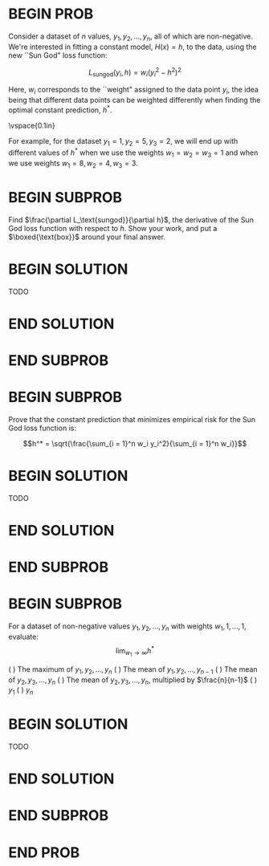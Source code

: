 # BEGIN PROB
Consider a dataset of $n$ values, $y_1, y_2, ..., y_n$, all of which are non-negative. We're interested in fitting a constant model, $H(x) = h$, to the data, using the new ``Sun God" loss function:

$$L_\text{sungod}(y_i, h) = w_i \left( y_i^2 - h^2  \right)^2$$

Here, $w_i$ corresponds to the ``weight" assigned to the data point $y_i$, the idea being that different data points can be weighted differently when finding the optimal constant prediction, $h^*$. 

\vspace{0.1in}

For example, for the dataset $y_1 = 1, y_2 = 5, y_3 = 2$, we will end up with different values of $h^*$ when we use the weights $w_1 = w_2 = w_3 = 1$ and when we use weights $w_1 = 8, w_2 = 4, w_3 = 3$.


# BEGIN SUBPROB

 Find $\frac{\partial L_\text{sungod}}{\partial h}$, the derivative of the Sun God loss function with respect to $h$. Show your work, and put a $\boxed{\text{box}}$ around your final answer.

# BEGIN SOLUTION

TODO

# END SOLUTION


# END SUBPROB


# BEGIN SUBPROB

 Prove that the constant prediction that minimizes empirical risk for the Sun God loss function is:

$$h^* = \sqrt{\frac{\sum_{i = 1}^n w_i y_i^2}{\sum_{i = 1}^n w_i}}$$

<!-- % \textit{Just as an example, for the dataset $y_1 = 1, y_2 = 5, y_3 = 2$:
% \begin{itemize}
%     \item Using the weights $w_1 = w_2 = w_3 = 1$, $h^* = \sqrt{10}$.
%     \item Using the weights $w_1 = 8, w_2 = 4, w_3 = 3$, $h^* = \sqrt{8}$.
% \end{itemize}
% } -->

# BEGIN SOLUTION

TODO

# END SOLUTION
    


# END SUBPROB

# BEGIN SUBPROB

 For a dataset of non-negative values $y_1, y_2, ..., y_n$ with weights $w_1, 1, ..., 1$, evaluate: $$\displaystyle \lim_{w_1 \rightarrow \infty} h^*$$

( ) The maximum of $y_1, y_2, ..., y_n$
( ) The mean of $y_1, y_2, ..., y_{n-1}$
( ) The mean of $y_2, y_3, ..., y_n$
( ) The mean of $y_2, y_3, ..., y_n$, multiplied by $\frac{n}{n-1}$
( ) $y_1$
( ) $y_n$

    
# BEGIN SOLUTION

TODO

# END SOLUTION

# END SUBPROB
    

    


# END PROB